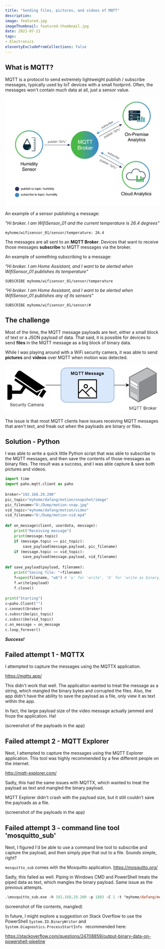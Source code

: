 ```yaml
---
title: "Sending files, pictures, and videos of MQTT"
description: 
image: featured.jpg
imageThumbnail: featured-thumbnail.jpg
date: 2021-07-21
tags:
- Electronics
eleventyExcludeFromCollections: false
---
```


## What is MQTT?
MQTT is a protocol to send extremely lightweight publish / subscribe messages, typically used by IoT devices with a small footprint. Often, the messages won't contain much data at all, just a sensor value.

[![MQTT diagram](mqtt-diagram.jpg)](mqtt-diagram.jpg)

An example of a sensor publishing a message:

*"Hi broker. I am WifiSensor_01 and the current temperature is 26.4 degrees"*
```
myhome/wifisensor_01/sensor/temperature: 26.4
```

The messages are all sent to an **MQTT Broker**. Devices that want to receive those messages **subscribe** to MQTT messages via the broker.

An example of something subscribing to a message:

*"Hi broker. I am Home Assistant, and I want to be alerted when WifiSensor_01 publishes its temperature"*
```
SUBSCRIBE myhome/wifisensor_01/sensor/temperature
```

*"Hi broker. I am Home Assistant, and I want to be alerted when WifiSensor_01 publishes any of its sensors"*
```
SUBSCRIBE myhome/wifisensor_01/sensor/#
```

## The challenge
Most of the time, the MQTT message payloads are text, either a small block of text or a JSON payload of data. That said, it is possible for devices to send **files** in the MQTT message as a big block of binary data.

While I was playing around with a WiFi security camera, it was able to send **pictures** and **videos** over MQTT when motion was detected.

[![MQTT with picture](mqtt-with-picture.png)](mqtt-with-picture.png)

The issue is that most MQTT clients have issues receiving MQTT messages that aren't text, and freak out when the payloads are binary or files.

## Solution - Python
I was able to write a quick little Python script that was able to subscribe to the MQTT messages, and then save the contents of those messages as binary files. The result was a success, and I was able capture & save both pictures and videos.

```py
import time
import paho.mqtt.client as paho

broker="192.168.29.200"
pic_topic="myhome/dafang/motion/snapshot/image"
pic_filename="D:/Dump/motion-snap.jpg"
vid_topic="myhome/dafang/motion/video"
vid_filename="D:/Dump/motion-vid.mp4"

def on_message(client, userdata, message):
    print("Receiving message")
    print(message.topic)
    if (message.topic == pic_topic):
        save_payload(message.payload, pic_filename)
    if (message.topic == vid_topic):
        save_payload(message.payload, vid_filename)

def save_payload(payload, filename):
    print("Saving file: "+filename)
    f=open(filename, "wb") # 'w' for 'write', 'b' for 'write as binary, not text'
    f.write(payload)
    f.close()

print("Starting")
c=paho.Client("")
c.connect(broker)
c.subscribe(pic_topic)
c.subscribe(vid_topic)
c.on_message = on_message
c.loop_forever()
```

***Success!***

## Failed attempt 1 - MQTTX
I attempted to capture the messages using the MQTTX application.

https://mqttx.app/

This didn't work that well. The application wanted to treat the message as a string, which mangled the binary bytes and corrupted the files. Also, the app didn't have the ability to save the payload as a file, only view it as text within the app.

In fact, the large payload size of the video message actually jammed and froze the application. Ha!

(screenshot of the payloads in the app)

## Failed attempt 2 - MQTT Explorer
Next, I attempted to capture the messages using the MQTT Explorer application. This tool was highly recommended by a few different people on the internet.

http://mqtt-explorer.com/

Sadly, this had the same issues with MQTTX, which wanted to treat the payload as text and mangled the binary payload.

MQTT Explorer didn't crash with the payload size, but it still couldn't save the payloads as a file.

(screenshot of the payloads in the app)

## Failed attempt 3 - command line tool 'mosquitto_sub'
Next, I figured I'd be able to use a command line tool to subscribe and capture the payload, and then simply pipe that out to a file. Sounds simple, right?

`mosquitto_sub` comes with the Mosquitto application.
https://mosquitto.org/

Sadly, this failed as well. Piping in Windows CMD and PowerShell treats the piped data as text, which mangles the binary payload. Same issue as the previous attempts.

```ps
.\mosquitto_sub.exe -h 192.168.29.200 -p 1883 -C 1 -t "myhome/dafang/motion/snapshot/image" >> D:\Dump\motion-snapshot.jpg
```

(screenshot of file contents, mangled)

In future, I might explore a suggestion on Stack Overflow to use the PowerShell `System.IO.BinaryWriter` and `System.Diagnostics.ProcessStartInfo ` recommended here:

https://stackoverflow.com/questions/24708859/output-binary-data-on-powershell-pipeline